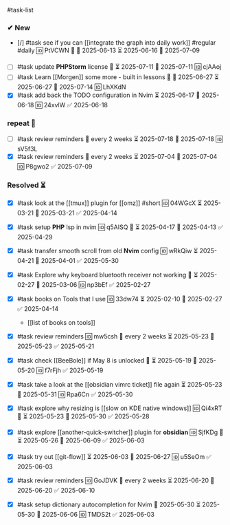 #task-list

### ✔ New

- [/] #task see if you can [[integrate the graph into daily work]] #regular #daily 🆔 PtVCWN 🔼 🛫 2025-06-13 ⏳ 2025-06-16 📅 2025-07-09
- [ ] #task update **PHPStorm** license 🔼 ⏳ 2025-07-11 📅 2025-07-11 🆔 cjAAoj
- [ ] #task Learn [[Morgen]] some more - built in lessons 🔼 🛫 2025-06-27 ⏳ 2025-06-27 📅 2025-07-14 🆔 LhXKdN
- [x] #task add back the TODO configuration in Nvim ⏳ 2025-06-17 📅 2025-06-18 🆔 24xvlW ✅ 2025-06-18
### repeat 🔁

- [ ] #task review reminders 🔁 every 2 weeks ⏳ 2025-07-18 📅 2025-07-18 🆔 sV5f3L
- [x] #task review reminders 🔁 every 2 weeks ⏳ 2025-07-04 📅 2025-07-04 🆔 P8gwo2 ✅ 2025-07-09

### Resolved ⏳

- [x] #task look at the [[tmux]] plugin for [[omz]] #short 🆔 04WGcX ⏳ 2025-03-21 📅 2025-03-21 ✅ 2025-04-14
- [x] #task setup **PHP** lsp in nvim 🆔 q5AISQ 🔼 ⏳ 2025-04-17 📅 2025-04-13 ✅ 2025-04-29
- [x] #task transfer smooth scroll from old **Nvim** config 🆔 wRkQiw ⏳ 2025-04-21 📅 2025-04-01 ✅ 2025-05-30
- [x] #task Explore why keyboard bluetooth receiver not working 🔼 ⏳ 2025-02-27 📅 2025-03-06 🆔 np3bEf ✅ 2025-02-27
- [x] #task books on Tools that I use 🆔 33dw74 ⏳ 2025-02-10 📅 2025-02-27 ✅ 2025-04-14
	- [[list of books on tools]]

- [x] #task review reminders 🆔 mw5csh 🔁 every 2 weeks ⏳ 2025-05-23 📅 2025-05-23 ✅ 2025-05-21
- [x] #task check [[BeeBole]] if May 8 is unlocked 🔼 ⏳ 2025-05-19 📅 2025-05-20 🆔 f7rFjh ✅ 2025-05-19
- [x] #task take a look at the [[obsidian vimrc ticket]] file again ⏳ 2025-05-23 📅 2025-05-31 🆔 Rpa6Cn ✅ 2025-05-30
- [x] #task explore why resizing is [[slow on KDE native windows]] 🆔 Qi4xRT 🔼 ⏳ 2025-05-23 📅 2025-05-30 ✅ 2025-05-28
- [x] #task explore [[another-quick-switcher]] plugin for **obsidian** 🆔 SjfKDg 🔼 ⏳ 2025-05-26 📅 2025-06-09 ✅ 2025-06-03
- [x] #task try out [[git-flow]] ⏳ 2025-06-03 📅 2025-06-27 🆔 u5SeOm ✅ 2025-06-03

- [x] #task review reminders 🆔 GoJDVK 🔁 every 2 weeks ⏳ 2025-06-20 📅 2025-06-20 ✅ 2025-06-10
- [x] #task setup dictionary autocompletion for Nvim 🛫 2025-05-30 ⏳ 2025-05-30 📅 2025-06-06 🆔 TMDS2t ✅ 2025-06-03
